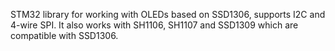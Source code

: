 STM32 library for working with OLEDs based on SSD1306, supports I2C and 4-wire SPI. It also works with SH1106, SH1107 and SSD1309 which are compatible with SSD1306.
